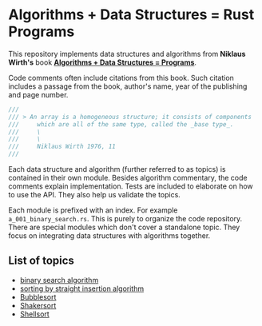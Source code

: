 # Algorithms + Data Structures = Rust Programs
This repository implements data structures and algorithms from **Niklaus Wirth's** book **[Algorithms + Data Structures = Programs](goodreads-main-link)**.

Code comments often include citations from this book. Such citation includes a passage from the book, author's name, year of the publishing and page number.
```rust
///
/// > An array is a homogeneous structure; it consists of components
///     which are all of the same type, called the _base type_.
///     \
///     \
///     Niklaus Wirth 1976, 11
///
```

Each data structure and algorithm (further referred to as topics) is contained in their own module. Besides algorithm commentary, the code comments explain implementation. Tests are included to elaborate on how to use the API. They also help us validate the topics.

Each module is prefixed with an index. For example `a_001_binary_search.rs`. This is purely to organize the code repository. There are special modules which don't cover a standalone topic. They focus on integrating data structures with algorithms together.

## List of topics
- [binary search algorithm](src/topics/a_001_binary_search.rs)
- [sorting by straight insertion algorithm](src/topics/a_002_straight_insertion.rs)
- [Bubblesort](src/topics/a_003_bubble_sort.rs)
- [Shakersort](src/topics/a_004_shaker_sort.rs)
- [Shellsort](src/topics/a_005_shell_sort.rs)


<!-- Invisible List of References -->
[goodreads-main-link]: https://www.goodreads.com/book/show/25860569-algorithms-data-structures-programs
